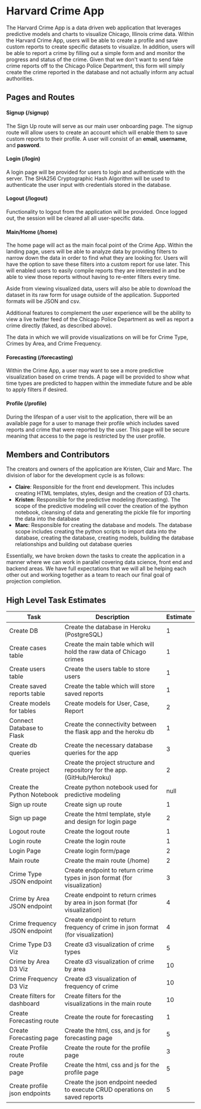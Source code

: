 # Harvard Crime App
The Harvard Crime App is a data driven web application that leverages predictive models
and charts to visualize Chicago, Illinois crime data. Within the Harvard Crime App, users will
be able to create a profile and save custom reports to create specific datasets to visualize.
In addition, users will be able to report a crime by filling out a simple form and and monitor
the progress and status of the crime. Given that we don't want to send fake crime reports off
to the Chicago Police Department, this form will simply create the crime reported in the database
and not actually inform any actual authorities.

## Pages and Routes

#### Signup (/signup)
The Sign Up route will serve as our main user onboarding page. The signup route will allow
users to create an account which will enable them to save custom reports to their profile.
A user will consist of an **email**, **username**, and **pasword**.

#### Login (/login)
A login page will be provided for users to login and authenticate with the server. The SHA256
Cryptographic Hash Algorithm will be used to authenticate the user input with credentials stored
in the database.

#### Logout (/logout)
Functionality to logout from the application will be provided. Once logged out, the session
will be cleared all all user-specific data.

#### Main/Home (/home)
The home page will act as the main focal point of the Crime App. Within the landing page, users
will be able to analyze data by providing filters to narrow down the data in order to find what
they are looking for. Users will have the option to save these filters into a custom report for
use later. This will enabled users to easily compile reports they are interested in and be able
to view those reports without having to re-enter filters every time.

Aside from viewing visualized data, users will also be able to download the dataset in its raw
form for usage outside of the application. Supported formats will be JSON and csv.

Additional features to complement the user experience will be the ability to view a live twitter
feed of the Chicago Police Department as well as report a crime directly (faked, as described above).

The data in which we will provide visualizations on will be for Crime Type, Crimes by Area, and
Crime Frequency.


#### Forecasting (/forecasting)
Within the Crime App, a user may want to see a more predictive visualization based on crime trends.
A page will be provided to show what time types are predicted to happen within the immediate future
and be able to apply filters if desired.

#### Profile (/profile)
During the lifespan of a user visit to the application, there will be an available page for a user
to manage their profile which includes saved reports and crime that were reported by the user. This
page will be secure meaning that access to the page is restricted by the user profile.


## Members and Contributors
The creators and owners of the application are Kristen, Clair and Marc. The division of labor for 
the development cycle is as follows:

* **Claire**: Responsible for the front end development. This includes creating HTML templates, styles,
design and the creation of D3 charts.
* **Kristen**: Responsible for the predictive modeling (forecasting). The scope of the predictive modeling
will cover the creation of the ipython notebook, cleansing of data and generating the pickle file
for importing the data into the database
* **Marc**: Responsible for creating the database and models. The database scope includes creating the
python scripts to import data into the database, creating the database, creating models, building the
database relationships and building out database queries

Essentially, we have broken down the tasks to create the application in a manner where we can work in
parallel covering data science, front end and backend areas. We have full expectations that we will
all be helping each other out and working together as a team to reach our final goal of projection
completion.

## High Level Task Estimates

| Task                          | Description                                                                     | Estimate |
|-------------------------------|---------------------------------------------------------------------------------|----------|
| Create DB                     | Create the database in Heroku (PostgreSQL)                                      | 1        |
| Create cases table            | Create the main table which will hold the raw data of Chicago crimes            | 1        |
| Create users table            | Create the users table to store users                                           | 1        |
| Create saved reports table    | Create the table which will store saved reports                                 | 1        |
| Create models for tables      | Create models for User, Case, Report                                            | 2        |
| Connect Database to Flask     | Create the connectivity between the flask app and the heroku db                 | 1        |
| Create db queries             | Create the necessary database queries for the app                               | 3        |
| Create project                | Create the project structure and repository for the app.(GitHub/Heroku)         | 2        |
| Create the Python Notebook    | Create python notebook used for predictive modeling                             | null     |
| Sign up route                 | Create sign up route                                                            | 1        |
| Sign up page                  | Create the html template, style and design for login page                       | 2        |
| Logout route                  | Create the logout route                                                         | 1        |
| Login route                   | Create the login route                                                          | 1        |
| Login Page                    | Create login form/page                                                          | 2        |
| Main route                    | Create the main route (/home)                                                   | 2        |
| Crime Type JSON endpoint      | Create endpoint to return crime types in json format (for visualization)        | 3        |
| Crime by Area JSON endpoint   | Create endpoint to return crimes by area in json format (for visualization)     | 4        |
| Crime frequency JSON endpoint | Create endpoint to return frequency of crime in json format (for visualization) | 4        |
| Crime Type D3 Viz             | Create d3 visualization of crime types                                          | 5        |
| Crime by Area D3 Viz          | Create d3 visualization of crime by area                                        | 10       |
| Crime Frequency D3 Viz        | Create d3 visualization of frequency of crime                                   | 10       |
| Create filters for dashboard  | Create filters for the visualizations in the main route                         | 10       |
| Create Forecasting route      | Create the route for forecasting                                                | 1        |
| Create Forecasting page       | Create the html, css, and js for forecasting page                               | 5        |
| Create Profile route          | Create the route for the profile page                                           | 3        |
| Create Profile page           | Create the html, css and js for the profile page                                | 5        |
| Create profile json endpoints | Create the json endpoint needed to execute CRUD operations on saved reports     | 5        |